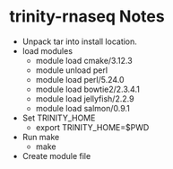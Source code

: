 # trinity-rnaseq Notes

* Unpack tar into install location.
* load modules
  * module load cmake/3.12.3
  * module unload perl
  * module load perl/5.24.0
  * module load bowtie2/2.3.4.1
  * module load jellyfish/2.2.9
  * module load salmon/0.9.1
* Set TRINITY_HOME
  * export TRINITY_HOME=$PWD
* Run make
  * make
* Create module file
